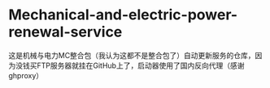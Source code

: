 # Mechanical-and-electric-power-renewal-service
这是机械与电力MC整合包（我认为这都不是整合包了）自动更新服务的仓库，因为没钱买FTP服务器就挂在GitHub上了，启动器使用了国内反向代理（感谢ghproxy）
